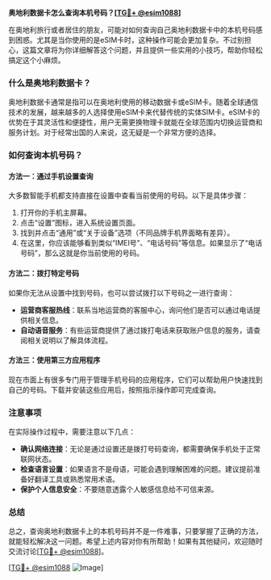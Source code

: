 **奥地利数据卡怎么查询本机号码？[[TG💪+ @esim1088](https://t.me/s/esim1088)]**

在奥地利旅行或者居住的朋友，可能对如何查询自己奥地利数据卡中的本机号码感到困惑。尤其是当你使用的是eSIM卡时，这种操作可能会更加复杂。不过别担心，这篇文章将为你详细解答这个问题，并且提供一些实用的小技巧，帮助你轻松搞定这个小麻烦。

### 什么是奥地利数据卡？

奥地利数据卡通常是指可以在奥地利使用的移动数据卡或eSIM卡。随着全球通信技术的发展，越来越多的人选择使用eSIM卡来代替传统的实体SIM卡。eSIM卡的优势在于其灵活性和便捷性，用户无需更换物理卡就能在全球范围内切换运营商和服务计划。对于经常出国的人来说，这无疑是一个非常方便的选择。

### 如何查询本机号码？

#### 方法一：通过手机设置查询

大多数智能手机都支持直接在设置中查看当前使用的号码。以下是具体步骤：

1. 打开你的手机主屏幕。
2. 点击“设置”图标，进入系统设置页面。
3. 找到并点击“通用”或“关于设备”选项（不同品牌手机界面略有差异）。
4. 在这里，你应该能够看到类似“IMEI号”、“电话号码”等信息。如果显示了“电话号码”，那么这就是你当前使用的号码。

#### 方法二：拨打特定号码

如果你无法从设置中找到号码，也可以尝试拨打以下号码之一进行查询：

- **运营商客服热线**：联系当地运营商的客服中心，询问他们是否可以通过电话提供相关信息。
- **自动语音服务**：有些运营商提供了通过拨打电话来获取账户信息的服务，请查阅相关说明以了解具体流程。

#### 方法三：使用第三方应用程序

现在市面上有很多专门用于管理手机号码的应用程序，它们可以帮助用户快速找到自己的号码。下载并安装这些应用后，按照指示操作即可完成查询。

### 注意事项

在实际操作过程中，需要注意以下几点：

- **确认网络连接**：无论是通过设置还是拨打号码查询，都需要确保手机处于正常联网状态。
- **检查语言设置**：如果语言不是母语，可能会遇到理解困难的问题。建议提前准备好翻译工具或熟悉常用术语。
- **保护个人信息安全**：不要随意透露个人敏感信息给不可信来源。

### 总结

总之，查询奥地利数据卡上的本机号码并不是一件难事，只要掌握了正确的方法，就能轻松解决这一问题。希望上述内容对你有所帮助！如果有其他疑问，欢迎随时交流讨论[[TG💪+ @esim1088](https://t.me/s/esim1088)]。

[[TG💪+ @esim1088](https://t.me/s/esim1088) ![Image](https://i.postimg.cc/4NQfJmqS/Snipaste-2025-05-13-00-14-12.png)]